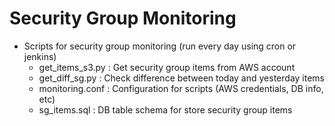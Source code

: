 Security Group Monitoring
==========================


* Scripts for security group monitoring (run every day using cron or jenkins)
  * get_items_s3.py : Get security group items from AWS account
  *  get_diff_sg.py : Check difference between today and yesterday items
  * monitoring.conf : Configuration for scripts (AWS credentials, DB info, etc)
  * sg_items.sql : DB table schema for store security group items
